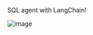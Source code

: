 SQL agent with LangChain!

![image](https://github.com/MUSulehri/LLM_SQL/assets/150555923/24d486cc-d956-481b-b100-801927f06b4c)
